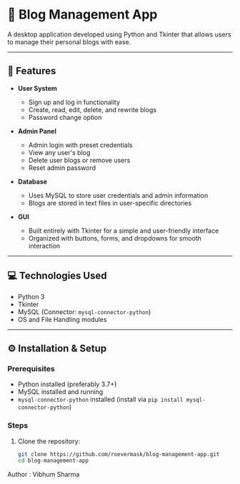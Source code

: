 # 📝 Blog Management App

A desktop application developed using Python and Tkinter that allows users to manage their personal blogs with ease.

---

## 🚀 Features

- **User System**
  - Sign up and log in functionality
  - Create, read, edit, delete, and rewrite blogs
  - Password change option

- **Admin Panel**
  - Admin login with preset credentials
  - View any user's blog
  - Delete user blogs or remove users
  - Reset admin password

- **Database**
  - Uses MySQL to store user credentials and admin information
  - Blogs are stored in text files in user-specific directories

- **GUI**
  - Built entirely with Tkinter for a simple and user-friendly interface
  - Organized with buttons, forms, and dropdowns for smooth interaction

---

## 💻 Technologies Used

- Python 3
- Tkinter
- MySQL (Connector: `mysql-connector-python`)
- OS and File Handling modules

---

## ⚙️ Installation & Setup

### Prerequisites
- Python installed (preferably 3.7+)
- MySQL installed and running
- `mysql-connector-python` installed (install via `pip install mysql-connector-python`)

### Steps

1. Clone the repository:
   ```bash
   git clone https://github.com/roevermask/blog-management-app.git
   cd blog-management-app


Author : Vibhum Sharma